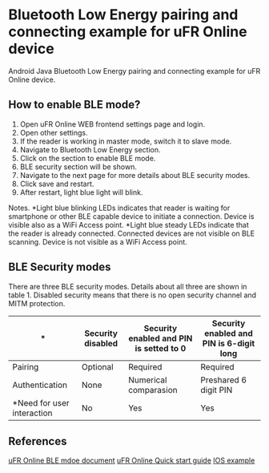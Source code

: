 # Bluetooth Low Energy pairing and connecting example for uFR Online device

Android Java Bluetooth Low Energy pairing and connecting example for uFR Online device.

## How to enable BLE mode?

1. Open uFR Online WEB frontend settings page and login.
2. Open other settings.
3. If the reader is working in master mode, switch it to slave mode.
4. Navigate to Bluetooth Low Energy section.
5. Click on the section to enable BLE mode.
6. BLE security section will be shown.
7. Navigate to the next page for more details about BLE security modes.
8. Click save and restart.
9. After restart, light blue light will blink.

Notes.
*Light blue blinking LEDs indicates that reader is waiting for smartphone or other BLE capable device                             to initiate a connection. Device is visible also as a WiFi Access point.
*Light blue steady LEDs indicate that the reader is already connected. Connected devices are not visible on BLE scanning. Device is not visible as a WiFi Access point. 

## BLE Security modes

There are three BLE security modes. Details about all three are shown in table 1. Disabled security means that there is no open security channel and MITM protection.

| *                          | Security disabled | Security enabled and PIN is setted to 0 | Security enabled and PIN is 6-digit long |
|----------------------------|-------------------|-----------------------------------------|------------------------------------------|
| Pairing                    | Optional          | Required                                | Required                                 |
| Authentication             | None              | Numerical comparasion                   | Preshared 6 digit PIN                    |
| *Need for user interaction | No                | Yes                                     | Yes                                      |

## References


[uFR Online BLE mdoe document](https://www.d-logic.net/code/nfc-rfid-reader-sdk/ufr-doc/blob/master/uFR_Online_BLE_mode.pdf)
[uFR Online Quick start guide](https://www.d-logic.net/code/nfc-rfid-reader-sdk/ufr-doc/blob/master/uFR_Online%20-%20Quick_Start_Guide.pdf)
[IOS example](https://www.d-logic.net/code/nfc-rfid-reader-sdk/ufr-doc/nfc-rfid-reader-sdk/ufr_online-examples-ios-ble)

